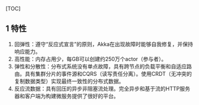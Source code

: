 [TOC]

## 1 特性

1. 回弹性：遵守“反应式宣言”的原则，Akka在出现故障时能够自我修复，并保持响应能力。
2. 高性能：内存占用少，每GB可以创建约250万个actor（参与者）。
3. 弹性和分散性：分布式系统没有单点故障，具有跨节点的负载平衡和自适应路由。具有集群分片的事件源和CQRS（读写责任分离）。使用CRDT（无冲突的复制数据类型）实现最终一致性的分布式数据。
4. 反应流数据：具有回压的异步非阻塞流处理。完全异步和基于流的HTTP服务器和客户端为构建微服务提供了很好的平台。